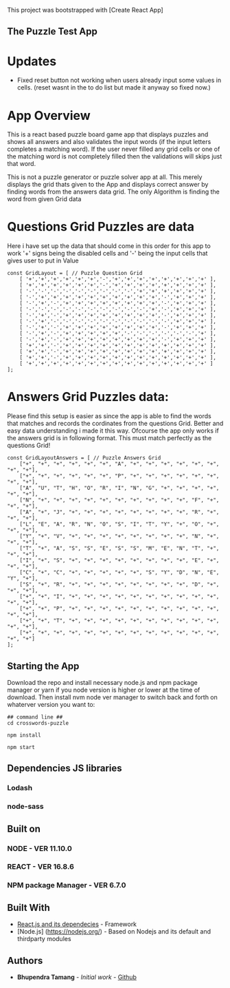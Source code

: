 This project was bootstrapped with [Create React App]

## The Puzzle Test App
# Updates

 * Fixed reset button not working when users already input some values in cells. (reset wasnt in the to do list but made it anyway so fixed now.)


# App Overview
This is a react based puzzle board game app that displays puzzles and shows all answers and also validates the input words (if the input letters completes a matching word). If the user never filled any grid cells or one of the matching word is not completely filled then the validations will skips just that word.

This is not a puzzle generator or puzzle solver app at all. This merely displays the grid thats given to the App and displays correct answer by finding words from the answers data grid. The only Algorithm is finding the word from given Grid data

# Questions Grid Puzzles are data

Here i have set up the data that should come in this order for this app to work
'+' signs being the disabled cells and '-' being the input cells that gives user to put in Value

```
const GridLayout = [ // Puzzle Question Grid
    [ '+','+','+','+','+','+','-','+','+','+','+','+','+','+','+' ],
    [ '+','+','+','+','+','+','-','+','+','+','+','+','+','+','+' ],
    [ '-','-','-','-','-','-','-','-','-','+','+','+','+','+','+' ],
    [ '-','+','+','+','+','+','+','+','+','+','+','-','+','+','+' ],
    [ '-','+','-','+','+','+','+','+','+','+','+','-','+','+','+' ],
    [ '-','-','-','-','-','-','-','-','-','-','+','-','+','+','+' ],
    [ '-','+','-','+','+','+','+','+','+','+','+','-','+','+','+' ],
    [ '-','+','-','-','-','-','-','-','-','-','-','-','+','+','+' ],
    [ '-','+','-','+','+','+','+','+','+','+','+','-','+','+','+' ],
    [ '-','+','-','+','+','+','+','+','-','-','-','-','-','-','+' ],
    [ '-','+','-','+','+','+','+','+','+','+','+','-','+','+','+' ],
    [ '+','+','-','+','+','+','+','+','+','+','+','+','+','+','+' ],
    [ '+','+','-','+','+','+','+','+','+','+','+','+','+','+','+' ],
    [ '+','+','-','+','+','+','+','+','+','+','+','+','+','+','+' ],
    [ '+','+','+','+','+','+','+','+','+','+','+','+','+','+','+' ]
];

```

# Answers Grid Puzzles data:

Please find this setup is
easier as since the app is able to find the words that matches and records the cordinates
from the questions Grid. Better and easy data understanding i made it this way.
Ofcourse the app only works if the answers grid is in following format. This must match perfectly as the questions Grid!

```
const GridLayoutAnswers = [ // Puzzle Answers Grid
    ["+", "+", "+", "+", "+", "+", "A", "+", "+", "+", "+", "+", "+", "+", "+"],
    ["+", "+", "+", "+", "+", "+", "P", "+", "+", "+", "+", "+", "+", "+", "+"],
    ["A", "U", "T", "H", "O", "R", "I", "N", "G", "+", "+", "+", "+", "+", "+"],
    ["N", "+", "+", "+", "+", "+", "+", "+", "+", "+", "+", "F", "+", "+", "+"],
    ["A", "+", "J", "+", "+", "+", "+", "+", "+", "+", "+", "R", "+", "+", "+"],
    ["L", "E", "A", "R", "N", "O", "S", "I", "T", "Y", "+", "O", "+", "+", "+"],
    ["Y", "+", "V", "+", "+", "+", "+", "+", "+", "+", "+", "N", "+", "+", "+"],
    ["T", "+", "A", "S", "S", "E", "S", "S", "M", "E", "N", "T", "+", "+", "+"],
    ["I", "+", "S", "+", "+", "+", "+", "+", "+", "+", "+", "E", "+", "+", "+"],
    ["C", "+", "C", "+", "+", "+", "+", "+", "S", "Y", "D", "N", "E", "Y", "+"],
    ["S", "+", "R", "+", "+", "+", "+", "+", "+", "+", "+", "D", "+", "+", "+"],
    ["+", "+", "I", "+", "+", "+", "+", "+", "+", "+", "+", "+", "+", "+", "+"],
    ["+", "+", "P", "+", "+", "+", "+", "+", "+", "+", "+", "+", "+", "+", "+"],
    ["+", "+", "T", "+", "+", "+", "+", "+", "+", "+", "+", "+", "+", "+", "+"],
    ["+", "+", "+", "+", "+", "+", "+", "+", "+", "+", "+", "+", "+", "+", "+"]
];

```

## Starting the App
Download the repo and install necessary node.js and npm package manager or yarn
if you node version is higher or lower at the time of download. Then install nvm node ver manager to switch back and forth on whaterver version you want to:


```
## command line ##
cd crosswords-puzzle

npm install

npm start

```

## Dependencies JS libraries
 ### Lodash
 ### node-sass

## Built on
### NODE - VER 11.10.0
### REACT - VER 16.8.6
### NPM package Manager - VER 6.7.0
## Built With

* [React.js and its dependecies](https://reactjs.org) - Framework
* [Node.js] (https://nodejs.org/) - Based on Nodejs and its default and thirdparty modules

## Authors

* **Bhupendra Tamang** - *Initial work* - [Github](https://github.com/BhupenT)

